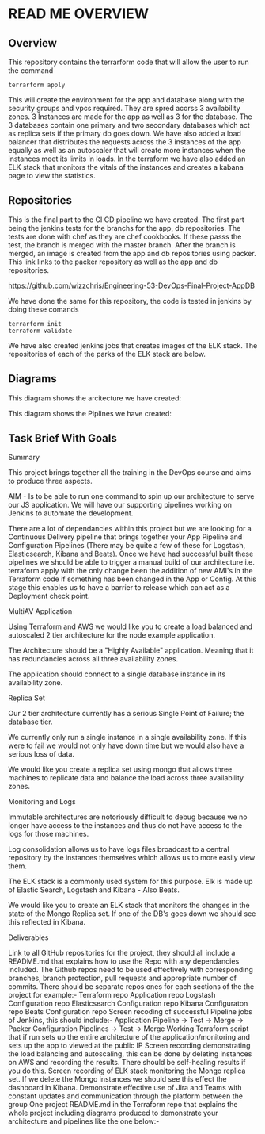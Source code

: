 # READ ME OVERVIEW

## Overview 

This repository contains the terrarform code that will allow the user to run the command

````
terrarform apply
````

This will create the environment for the app and database along with the security groups and vpcs required. They are spred acorss 3 availability zones.
3 Instances are made for the app as well as 3 for the database. The 3 databases contain one primary and two secondary databases which act as replica sets if the primary db goes down.
We have also added a load balancer that distributes the requests across the 3 instances of the app equally as well as an autoscaler that will create more instances when the instances meet its limits in loads.
In the terraform we have also added an ELK stack that monitors the vitals of the instances and creates a kabana page to view the statistics.

## Repositories

This is the final part to the CI CD pipeline we have created. 
The first part being the jenkins tests for the branchs for the app, db repositories. The tests are done with chef as they are chef cookbooks.
If these passs the test, the branch is merged with the master branch.
After the branch is merged, an image is created from the app and db repositories using packer.
This link links to the packer repository as well as the app and db repositories.

https://github.com/wizzchris/Engineering-53-DevOps-Final-Project-AppDB

We have done the same for this repository, the code is tested in jenkins by doing these comands 
````
terrarform init
terraform validate
````
We have also created jenkins jobs that creates images of the ELK stack. The repositories of each of the parks of the ELK stack are below.

## Diagrams 

This diagram shows the arcitecture we have created:

This diagram shows the Piplines we have created:



## Task Brief With Goals
Summary

This project brings together all the training in the DevOps course and aims to produce three aspects.


AIM - Is to be able to run one command to spin up our architecture to serve our JS application. We will have our supporting pipelines working on Jenkins to automate the development.


There are a lot of dependancies within this project but we are looking for a Continuous Delivery pipeline that brings together your App Pipeline and Configuration Pipelines (There may be quite a few of these for Logstash, Elasticsearch, Kibana and Beats). Once we have had successful built these pipelines we should be able to trigger a manual build of our architecture i.e. terraform apply with the only change been the addition of new AMI's in the Terraform code if something has been changed in the App or Config. At this stage this enables us to have a barrier to release which can act as a Deployment check point.

MultiAV Application

Using Terraform and AWS we would like you to create a load balanced and autoscaled 2 tier architecture for the node example application.

The Architecture should be a "Highly Available" application. Meaning that it has redundancies across all three availability zones.

The application should connect to a single database instance in its availability zone.

Replica Set

Our 2 tier architecture currently has a serious Single Point of Failure; the database tier.

We currently only run a single instance in a single availability zone. If this were to fail we would not only have down time but we would also have a serious loss of data.

We would like you create a replica set using mongo that allows three machines to replicate data and balance the load across three availability zones.

Monitoring and Logs

Immutable architectures are notoriously difficult to debug because we no longer have access to the instances and thus do not have access to the logs for those machines.

Log consolidation allows us to have logs files broadcast to a central repository by the instances themselves which allows us to more easily view them.

The ELK stack is a commonly used system for this purpose. Elk is made up of Elastic Search, Logstash and Kibana - Also Beats.

We would like you to create an ELK stack that monitors the changes in the state of the Mongo Replica set. If one of the DB's goes down we should see this reflected in Kibana.

Deliverables


	
Link to all GitHub repositories for the project, they should all include a README.md that explains how to use the Repo with any dependancies included. The Github repos need to be used effectively with corresponding branches, branch protection, pull requests and appropriate number of commits. There should be separate repos ones for each sections of the the project for example:-
	Terraform repo
	Application repo
	Logstash Configuration repo
	Elasticsearch Configuration repo
	Kibana Configuraton repo
	Beats Configuration repo
	Screen recoding of successful Pipeline jobs of Jenkins, this should include:-
	Application Pipeline -> Test -> Merge -> Packer
	Configuration Pipelines -> Test -> Merge
	Working Terraform script that if run sets up the entire architecture of the application/monitoring and sets up the app to viewed at the public IP
	Screen recording demonstrating the load balancing and autoscaling, this can be done by deleting instances on AWS and recording the results. There should be self-healing results if you do this.
	Screen recording of ELK stack monitoring the Mongo replica set. If we delete the Mongo instances we should see this effect the dashboard in Kibana.
	Demonstrate effective use of Jira and Teams with constant updates and communication through the platform between the group
	One project README.md in the Terraform repo that explains the whole project including diagrams produced to demonstrate your architecture and pipelines like the one below:-
